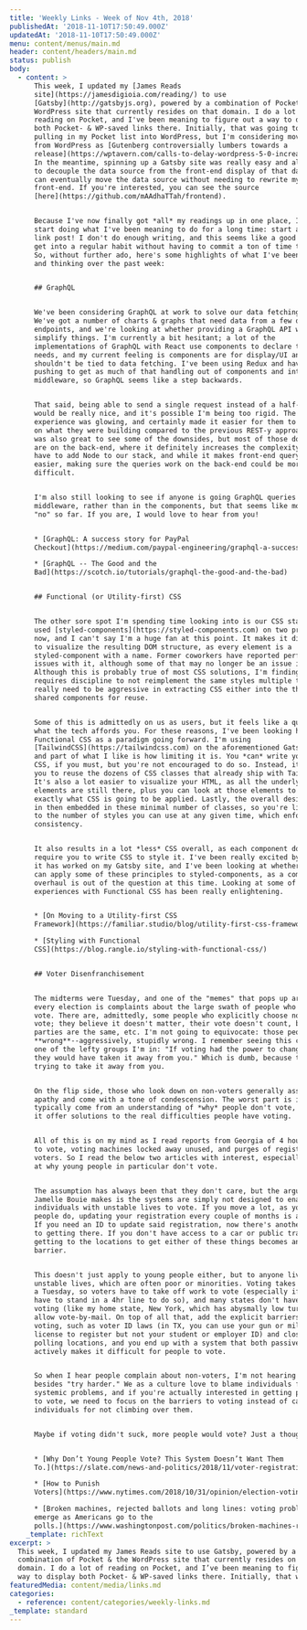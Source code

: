 ```yaml
---
title: 'Weekly Links - Week of Nov 4th, 2018'
publishedAt: '2018-11-10T17:50:49.000Z'
updatedAt: '2018-11-10T17:50:49.000Z'
menu: content/menus/main.md
header: content/headers/main.md
status: publish
body:
  - content: >
      This week, I updated my [James Reads
      site](https://jamesdigioia.com/reading/) to use
      [Gatsby](http://gatsbyjs.org), powered by a combination of Pocket & the
      WordPress site that currently resides on that domain. I do a lot of
      reading on Pocket, and I've been meaning to figure out a way to display
      both Pocket- & WP-saved links there. Initially, that was going to be
      pulling in my Pocket list into WordPress, but I'm considering moving away
      from WordPress as [Gutenberg controversially lumbers towards a
      release](https://wptavern.com/calls-to-delay-wordpress-5-0-increase-developers-cite-usability-concerns-and-numerous-bugs-in-gutenberg).
      In the meantime, spinning up a Gatsby site was really easy and allowed me
      to decouple the data source from the front-end display of that data, so I
      can eventually move the data source without needing to rewrite my
      front-end. If you're interested, you can see the source
      [here](https://github.com/mAAdhaTTah/frontend).


      Because I've now finally got *all* my readings up in one place, I can
      start doing what I've been meaning to do for a long time: start a weekly
      link post! I don't do enough writing, and this seems like a good way to
      get into a regular habit without having to commit a ton of time to start.
      So, without further ado, here's some highlights of what I've been reading
      and thinking over the past week:


      ## GraphQL


      We've been considering GraphQL at work to solve our data fetching issues.
      We've got a number of charts & graphs that need data from a few different
      endpoints, and we're looking at whether providing a GraphQL API would help
      simplify things. I'm currently a bit hesitant; a lot of the
      implementations of GraphQL with React use components to declare their data
      needs, and my current feeling is components are for display/UI and
      shouldn't be tied to data fetching. I've been using Redux and have been
      pushing to get as much of that handling out of components and into
      middleware, so GraphQL seems like a step backwards.


      That said, being able to send a single request instead of a half-dozen
      would be really nice, and it's possible I'm being too rigid. The PayPal
      experience was glowing, and certainly made it easier for them to iterate
      on what they were building compared to the previous REST-y approach. It
      was also great to see some of the downsides, but most of those downsides
      are on the back-end, where it definitely increases the complexity. We'd
      have to add Node to our stack, and while it makes front-end querying
      easier, making sure the queries work on the back-end could be more
      difficult.


      I'm also still looking to see if anyone is going GraphQL queries in Redux
      middleware, rather than in the components, but that seems like mostly a
      "no" so far. If you are, I would love to hear from you!


      * [GraphQL: A success story for PayPal
      Checkout](https://medium.com/paypal-engineering/graphql-a-success-story-for-paypal-checkout-3482f724fb53)

      * [GraphQL -- The Good and the
      Bad](https://scotch.io/tutorials/graphql-the-good-and-the-bad)


      ## Functional (or Utility-first) CSS


      The other sore spot I'm spending time looking into is our CSS stack. I've
      used [styled-components](https://styled-components.com) on two projects
      now, and I can't say I'm a huge fan at this point. It makes it difficult
      to visualize the resulting DOM structure, as every element is a
      styled-component with a name. Former coworkers have reported performance
      issues with it, although some of that may no longer be an issue in v4.
      Although this is probably true of most CSS solutions, I'm finding it
      requires discipline to not reimplement the same styles multiple times. You
      really need to be aggressive in extracting CSS either into the theme or
      shared components for reuse.


      Some of this is admittedly on us as users, but it feels like a question of
      what the tech affords you. For these reasons, I've been looking hard at
      Functional CSS as a paradigm going forward. I'm using
      [TailwindCSS](https://tailwindcss.com) on the aforementioned Gatsby site,
      and part of what I like is how limiting it is. You *can* write your own
      CSS, if you must, but you're not encouraged to do so. Instead, it pushes
      you to reuse the dozens of CSS classes that already ship with Tailwind.
      It's also a lot easier to visualize your HTML, as all the underlying
      elements are still there, plus you can look at those elements to visualize
      exactly what CSS is going to be applied. Lastly, the overall design system
      in then embedded in these minimal number of classes, so you're limited as
      to the number of styles you can use at any given time, which enforces more
      consistency.


      It also results in a lot *less* CSS overall, as each component doesn't
      require you to write CSS to style it. I've been really excited by how well
      it has worked on my Gatsby site, and I've been looking at whether & how we
      can apply some of these principles to styled-components, as a complete
      overhaul is out of the question at this time. Looking at some of those
      experiences with Functional CSS has been really enlightening.


      * [On Moving to a Utility-first CSS
      Framework](https://familiar.studio/blog/utility-first-css-framework)

      * [Styling with Functional
      CSS](https://blog.rangle.io/styling-with-functional-css/)


      ## Voter Disenfranchisement


      The midterms were Tuesday, and one of the "memes" that pops up around
      every election is complaints about the large swath of people who don't
      vote. There are, admittedly, some people who explicitly choose not to
      vote; they believe it doesn't matter, their vote doesn't count, both
      parties are the same, etc. I'm not going to equivocate: those people are
      **wrong**--aggressively, stupidly wrong. I remember seeing this comment in
      one of the lefty groups I'm in: "If voting had the power to change things,
      they would have taken it away from you." Which is dumb, because they *are*
      trying to take it away from you.


      On the flip side, those who look down on non-voters generally assume
      apathy and come with a tone of condescension. The worst part is it doesn't
      typically come from an understanding of *why* people don't vote, nor does
      it offer solutions to the real difficulties people have voting.


      All of this is on my mind as I read reports from Georgia of 4 hour lines
      to vote, voting machines locked away unused, and purges of registered
      voters. So I read the below two articles with interest, especially looking
      at why young people in particular don't vote.


      The assumption has always been that they don't care, but the argument
      Jamelle Bouie makes is the systems are simply not designed to enable
      individuals with unstable lives to vote. If you move a lot, as young
      people do, updating your registration every couple of months is a hassle.
      If you need an ID to update said registration, now there's another barrier
      to getting there. If you don't have access to a car or public transit,
      getting to the locations to get either of these things becomes another
      barrier.


      This doesn't just apply to young people either, but to anyone living
      unstable lives, which are often poor or minorities. Voting takes place on
      a Tuesday, so voters have to take off work to vote (especially if they
      have to stand in a 4hr line to do so), and many states don't have early
      voting (like my home state, New York, which has abysmally low turnout) or
      allow vote-by-mail. On top of all that, add the explicit barriers to
      voting, such as voter ID laws (in TX, you can use your gun or military
      license to register but not your student or employer ID) and closed
      polling locations, and you end up with a system that both passively and
      actively makes it difficult for people to vote.


      So when I hear people complain about non-voters, I'm not hearing solutions
      besides "try harder." We as a culture love to blame individuals for
      systemic problems, and if you're actually interested in getting people out
      to vote, we need to focus on the barriers to voting instead of castigating
      individuals for not climbing over them.


      Maybe if voting didn't suck, more people would vote? Just a thought...


      * [Why Don’t Young People Vote? This System Doesn’t Want Them
      To.](https://slate.com/news-and-politics/2018/11/voter-registration-young-people-apathy.html)

      * [How to Punish
      Voters](https://www.nytimes.com/2018/10/31/opinion/election-voting-rights-fraud-prosecutions.html)

      * [Broken machines, rejected ballots and long lines: voting problems
      emerge as Americans go to the
      polls.](https://www.washingtonpost.com/politics/broken-machines-rejected-ballots-and-long-lines-voting-problems-emerge-as-americans-go-to-the-polls/2018/11/06/ffd11e52-dfa8-11e8-b3f0-62607289efee_story.html)
    _template: richText
excerpt: >
  This week, I updated my James Reads site to use Gatsby, powered by a
  combination of Pocket & the WordPress site that currently resides on that
  domain. I do a lot of reading on Pocket, and I’ve been meaning to figure out a
  way to display both Pocket- & WP-saved links there. Initially, that was \[…]
featuredMedia: content/media/links.md
categories:
  - reference: content/categories/weekly-links.md
_template: standard
---
```




